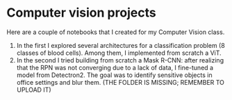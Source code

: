 # Computer vision projects
Here are a couple of notebooks that I created for my Computer Vision class.
1) In the first I explored several architectures for a classification problem (8 classes of blood cells). Among them, I implemented from scratch a ViT.
2) In the second I tried building from scratch a Mask R-CNN: after realizing that the RPN was not converging due to a lack of data, I fine-tuned a model from Detectron2. The goal was to identify sensitive objects in office settings and blur them. (THE FOLDER IS MISSING; REMEMBER TO UPLOAD IT)
